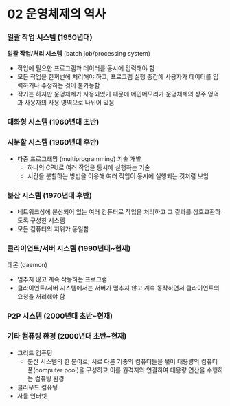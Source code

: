 # 02 운영체제의 역사
### 일괄 작업 시스템 (1950년대)
__일괄 작업/처리 시스템__ (batch job/processing system)
- 작업에 필요한 프로그램과 데이터를 동시에 입력해야 함
- 모든 작업을 한꺼번에 처리해야 하고, 프로그램 실행 중간에 사용자가 데이터를 입력하거나 수정하는 것이 불가능함
- 작기는 하지만 운영체제가 사용되었기 때문에 메인메모리가 운영체제의 상주 영역과 사용자의 사용 영역으로 나뉘어 있음

### 대화형 시스템 (1960년대 초반)

### 시분할 시스템 (1960년대 후반)
- 다중 프로그래밍 (multiprogramming) 기술 개발
    - 하나의 CPU로 여러 작업을 동시에 실행하는 기술
    - 시간을 분할하는 방법을 이용해 여러 작업이 동시에 실행되는 것처럼 보임

### 분산 시스템 (1970년대 후반)
- 네트워크상에 분산되어 있는 여러 컴퓨터로 작업을 처리하고 그 결과를 상호교환하도록 구성한 시스템
- 모든 컴퓨터의 지위가 동일함

### 클라이언트/서버 시스템 (1990년대~현재)
데몬 (daemon)
- 멈추지 않고 계속 작동하는 프로그램
- 클라이언트/서버 시스템에서는 서버가 멈추지 않고 계속 동작하면서 클라이언트의 요청을 처리해야 함

### P2P 시스템 (2000년대 초반~현재)

### 기타 컴퓨팅 환경 (2000년대 초반~현재)
- 그리드 컴퓨팅
    - 분산 시스템의 한 분야로, 서로 다른 기종의 컴퓨터들을 묶어 대용량의 컴퓨터 풀(computer pool)을 구성하고 이를 원격지와 연결하여 대용량 연산을 수행하는 컴퓨팅 환경
- 클라우드 컴퓨팅
- 사물 인터넷